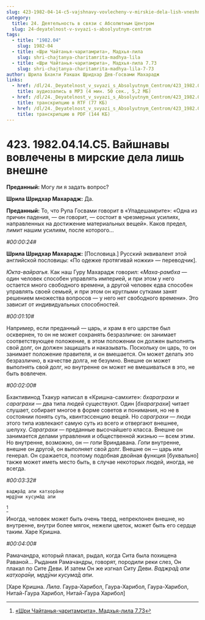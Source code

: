 ```yaml
---
slug: 423-1982-04-14-c5-vajshnavy-vovlecheny-v-mirskie-dela-lish-vneshne
category:
  title: 24. Деятельность в связи с Абсолютным Центром
  slug: 24-deyatelnost-v-svyazi-s-absolyutnym-centrom
tags:
  - title: "1982.04"
    slug: 1982-04
  - title: «Шри Чайтанья-чаритамрита», Мадхья-лила
    slug: shri-chajtanya-charitamrita-madhya-lila
  - title: «Шри Чайтанья-чаритамрита», Мадхья-лила 7.73
    slug: shri-chajtanya-charitamrita-madhya-lila-7-73
author: Шрила Бхакти Ракшак Шридхар Дев-Госвами Махарадж
links:
  - href: /dl/24._Deyatelnost_v_svyazi_s_Absolyutnym_Centrom/423_1982.04.14.C5_SridharMj_Vajshnavy_vovlecheny_v_mirskie_dela_lish_vneshne.mp3
    title: аудиозапись в MP3 (4 мин. 50 сек., 5,2 МБ)
  - href: /dl/24._Deyatelnost_v_svyazi_s_Absolyutnym_Centrom/423_1982.04.14.C5_SridharMj_Vajshnavy_vovlecheny_v_mirskie_dela_lish_vneshne.rtf
    title: транскрипцию в RTF (77 КБ)
  - href: /dl/24._Deyatelnost_v_svyazi_s_Absolyutnym_Centrom/423_1982.04.14.C5_SridharMj_Vajshnavy_vovlecheny_v_mirskie_dela_lish_vneshne.pdf
    title: транскрипцию в PDF (144 КБ)
---
```


# 423. 1982.04.14.C5. Вайшнавы вовлечены в мирские дела лишь внешне

**Преданный:** Могу ли я задать вопрос?

**Шрила Шридхар Махарадж:** Да.

**Преданный:** То, что Рупа Госвами говорит в «Упадешамрите»: «Одна из причин падения, — он говорит, — состоит в чрезмерных усилиях, направленных на достижение материальных вещей». Каков предел, лимит нашим усилиям, после которого…

*#00:00:24#*

**Шрила Шридхар Махарадж:** [Пословица.] Русский эквивалент этой английской пословицы: «По одежке протягивай ножки» — переводчик].

*Юкта-вайрагья*. Как наш Гуру Махарадж говорил: «*Маха-рамбха* — один человек способен управлять империей, и при этом у него остается много свободного времени, а другой человек едва способен управлять своей семьей, и при этом он круглыми сутками занят решением множества вопросов — у него нет свободного времени». Это зависит от индивидуальных способностей.

*#00:01:10#*

Например, если преданный — царь, и храм в его царстве был осквернен, то он не может сохранять безразличие: он занимает соответствующее положение, в этом положении он должен выполнять свой долг, он должен защищать и наказывать. Поскольку он царь, то он занимает положение правителя, и он вмешается. Он может делать это безразлично, в качестве долга, не безумно. Внешне он может выполнять свой долг, но внутренне он может не вмешиваться в это, не быть вовлечен.

*#00:02:00#*

Бхактивинод Тхакур написал в «Кришна-самхите»: *бхараграхи* и *сараграхи* — два типа людей существуют. Один [*бхараграхи*] читает слушает, собирает многое в форме советов и понимания, но не в состоянии понять суть, квинтэссенцию вещей. Но *сараграхи* — люди этого типа извлекают самую суть из всего и отвергают внешнее, шелуху. *Сараграхи* — преданные высочайшего класса. Внешне он занимается делами управления и общественной жизнью — всем этим. Но внутренне, возможно, он — *гопи* Вриндавана. *Гопи* внутренне, внешне он другой, он выполняет свой долг. Внешне он — царь или генерал. Он сражается, поэтому подобная двойная функция [буквально] также может иметь место быть, в случае некоторых людей, иногда, не всегда.

*#00:03:32#*

    ваджра̄д апи кат̣хора̄н̣и
    мр̣дӯни кусума̄д апи
[^_ftn1]

Иногда, человек может быть очень тверд, непреклонен внешне, но внутренне, внутри более мягок, нежели цветок, может быть его сердце таким. Харе Кришна.

*#00:04:00#*

Рамачандра, который плакал, рыдал, когда Сита была похищена Раваной… Рыдания Рамачандры, говорят, породили реки слез, Он плакал по Сите Деви. И затем Он же изгнал Ситу Деви. *Ваджра̄д апи кат̣хора̄н̣и, мр̣дӯни кусума̄д апи*.

[Харе Кришна. *Лила*. Гаура-Харибол, Гаура-Харибол, Гаура-Харибол, Нитай-Гаура Харибол, Нитай-Гаура Харибол]



[^_ftn1]: [«Шри Чайтанья-чаритамрита», Мадхья-лила 7.73](../notes/shri-chajtanya-charitamrita-madhya-lila/shri-chajtanya-charitamrita-madhya-lila-7-73.md)
